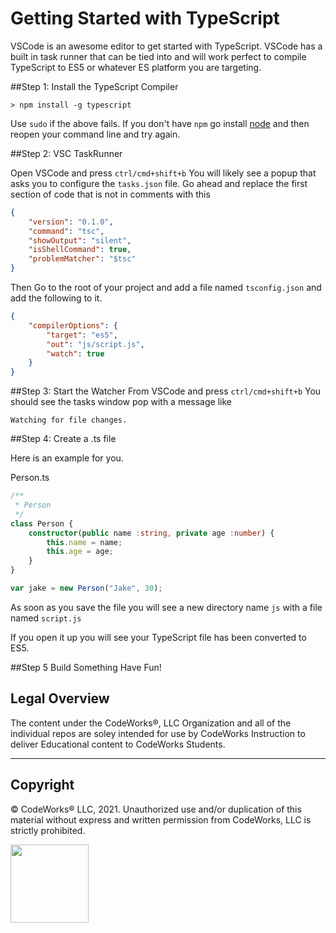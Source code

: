 Getting Started with TypeScript
===============================

VSCode is an awesome editor to get started with TypeScript. VSCode has a built in task runner that can be tied into and will work perfect to compile TypeScript to ES5 or whatever ES platform you are targeting.

##Step 1: Install the TypeScript Compiler

```terminal
> npm install -g typescript
```
Use `sudo` if the above fails. If you don't have `npm` go install [node](https://nodejs.org/en/download/) and then reopen your command line and try again.

##Step 2: VSC TaskRunner

Open VSCode and press `ctrl/cmd+shift+b`
You will likely see a popup that asks you to configure the `tasks.json` file. Go ahead and replace the first section of code that is not in comments with this

```json
{
    "version": "0.1.0",
    "command": "tsc",
    "showOutput": "silent",
    "isShellCommand": true,
    "problemMatcher": "$tsc"
}
```

Then Go to the root of your project and add a file named `tsconfig.json` and add the following to it. 

```json
{
    "compilerOptions": {
        "target": "es5",
        "out": "js/script.js",
        "watch": true
    }
}
```

##Step 3: Start the Watcher
From VSCode and press `ctrl/cmd+shift+b`
You should see the tasks window pop with a message like

`Watching for file changes.` 

##Step 4: Create a .ts file

Here is an example for you.

Person.ts
```typescript
/**
 * Person
 */
class Person {
    constructor(public name :string, private age :number) {
        this.name = name;
        this.age = age;
    }   
}

var jake = new Person("Jake", 30);
```

As soon as you save the file you will see a new directory name `js` with a file named `script.js`

If you open it up you will see your TypeScript file has been converted to ES5.

##Step 5 Build Something
Have Fun! 


## Legal Overview

The content under the CodeWorks®, LLC Organization and all of the individual repos are soley intended for use by CodeWorks Instruction to deliver Educational content to CodeWorks Students.

---

## Copyright

© CodeWorks® LLC, 2021. Unauthorized use and/or duplication of this material without express and written permission from CodeWorks, LLC is strictly prohibited.


<img src="https://bcw.blob.core.windows.net/public/img/7815839041305055" width="125">
